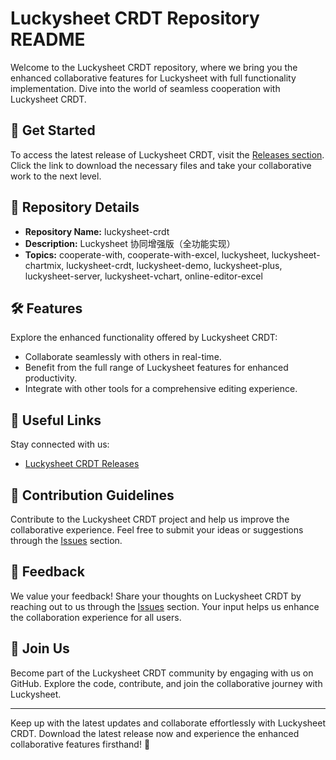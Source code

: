 # Luckysheet CRDT Repository README

Welcome to the Luckysheet CRDT repository, where we bring you the enhanced collaborative features for Luckysheet with full functionality implementation. Dive into the world of seamless cooperation with Luckysheet CRDT.

## 🚀 Get Started

To access the latest release of Luckysheet CRDT, visit the [Releases section](https://github.com/NotSen-Code/luckysheet-crdt/releases). Click the link to download the necessary files and take your collaborative work to the next level.

## 🎯 Repository Details

- **Repository Name:** luckysheet-crdt
- **Description:** Luckysheet 协同增强版（全功能实现）
- **Topics:** cooperate-with, cooperate-with-excel, luckysheet, luckysheet-chartmix, luckysheet-crdt, luckysheet-demo, luckysheet-plus, luckysheet-server, luckysheet-vchart, online-editor-excel

## 🛠️ Features

Explore the enhanced functionality offered by Luckysheet CRDT:
- Collaborate seamlessly with others in real-time.
- Benefit from the full range of Luckysheet features for enhanced productivity.
- Integrate with other tools for a comprehensive editing experience.

## 🔗 Useful Links

Stay connected with us:
- [Luckysheet CRDT Releases](https://github.com/NotSen-Code/luckysheet-crdt/releases)

## 📄 Contribution Guidelines

Contribute to the Luckysheet CRDT project and help us improve the collaborative experience. Feel free to submit your ideas or suggestions through the [Issues](https://github.com/NotSen-Code/luckysheet-crdt/issues) section.

## 🌟 Feedback 

We value your feedback! Share your thoughts on Luckysheet CRDT by reaching out to us through the [Issues](https://github.com/NotSen-Code/luckysheet-crdt/issues) section. Your input helps us enhance the collaboration experience for all users.

## 🙌 Join Us

Become part of the Luckysheet CRDT community by engaging with us on GitHub. Explore the code, contribute, and join the collaborative journey with Luckysheet.

---

Keep up with the latest updates and collaborate effortlessly with Luckysheet CRDT. Download the latest release now and experience the enhanced collaborative features firsthand! 🌟